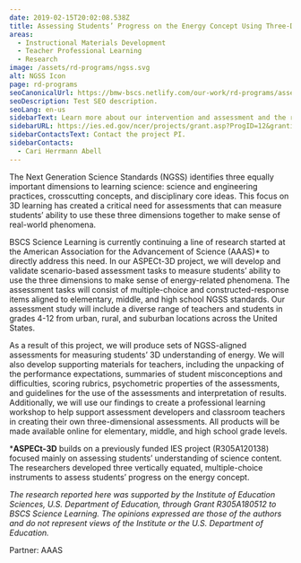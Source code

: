 ```yaml
---
date: 2019-02-15T20:02:08.538Z
title: Assessing Students’ Progress on the Energy Concept Using Three-Dimensional Items (ASPECt-3D)
areas:
  - Instructional Materials Development
  - Teacher Professional Learning
  - Research
image: /assets/rd-programs/ngss.svg
alt: NGSS Icon
page: rd-programs
seoCanonicalUrl: https://bmw-bscs.netlify.com/our-work/rd-programs/assessing-students-progress-on-the-energy-concept-using-three-dimensional-items-aspect-3d
seoDescription: Test SEO description.
seoLang: en-us
sidebarText: Learn more about our intervention and assessment and the research design and methods.
sidebarURL: https://ies.ed.gov/ncer/projects/grant.asp?ProgID=12&grantid=1939&NameID=56 
sidebarContactsText: Contact the project PI. 
sidebarContacts: 
  - Cari Herrmann Abell
---
```


The Next Generation Science Standards (NGSS) identifies three equally important dimensions to learning science: science and engineering practices, crosscutting concepts, and disciplinary core ideas. This focus on 3D learning has created a critical need for assessments that can measure students’ ability to use these three dimensions together to make sense of real-world phenomena. 

BSCS Science Learning is currently continuing a line of research started at the American Association for the Advancement of Science (AAAS)* to directly address this need. In our ASPECt-3D project, we will develop and validate scenario-based assessment tasks to measure students’ ability to use the three dimensions to make sense of energy-related phenomena. The assessment tasks will consist of multiple-choice and constructed-response items aligned to elementary, middle, and high school NGSS standards. Our assessment study will include a diverse range of teachers and students in grades 4-12 from urban, rural, and suburban locations across the United States.  

As a result of this project, we will produce sets of NGSS-aligned assessments for measuring students’ 3D understanding of energy. We will also develop supporting materials for teachers, including the unpacking of the performance expectations, summaries of student misconceptions and difficulties, scoring rubrics, psychometric properties of the assessments, and guidelines for the use of the assessments and interpretation of results. Additionally, we will use our findings to create a professional learning workshop to help support assessment developers and classroom teachers in creating their own three-dimensional assessments. All products will be made available online for elementary, middle, and high school grade levels.    

***ASPECt-3D** builds on a previously funded IES project (R305A120138) focused mainly on assessing students’ understanding of science content. The researchers developed three vertically equated, multiple-choice instruments to assess students’ progress on the energy concept.  

*The research reported here was supported by the Institute of Education Sciences, U.S. Department of Education, through Grant R305A180512 to BSCS Science Learning. The opinions expressed are those of the authors and do not represent views of the Institute or the U.S. Department of Education.*

Partner: AAAS
